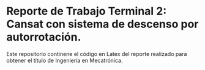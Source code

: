 # Reporte de Trabajo Terminal 2: Cansat con sistema de descenso por autorrotación.

Este repositorio continene el código en Latex del reporte realizado para obtener el título de Ingeniería en Mecatrónica.
